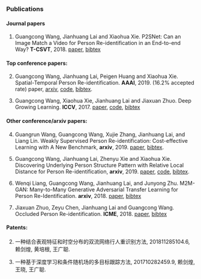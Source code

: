 ### **Publications**



#### Journal papers

1) Guangcong Wang, Jianhuang Lai and Xiaohua Xie. P2SNet: Can an Image Match a Video for Person Re-identification in an End-to-end Way? **T-CSVT**, 2018. [paper](https://github.com/Wanggcong/Wanggcong.github.io/blob/master/papers/P2SNet.pdf), [bibtex](https://github.com/Wanggcong/Wanggcong.github.io/blob/master/cites/p2snet.txt)

#### Top conference papers:

2) Guangcong Wang, Jianhuang Lai, Peigen Huang and Xiaohua Xie. Spatial-Temporal Person Re-identification. **AAAI**, 2019.  (16.2% accepted rate) paper, [arxiv](https://arxiv.org/pdf/1812.03282.pdf), [code](https://github.com/Wanggcong/Spatial-Temporal-Re-identification), [bibtex](https://github.com/Wanggcong/Wanggcong.github.io/blob/master/cites/st_reid.txt).

1) Guangcong Wang, Xiaohua Xie,  Jianhuang Lai and Jiaxuan Zhuo. Deep Growing Learning. **ICCV**, 2017. [paper](http://openaccess.thecvf.com/content_ICCV_2017/papers/Wang_Deep_Growing_Learning_ICCV_2017_paper.pdf), [code](https://github.com/Wanggcong/Deep-growing-learning), [bibtex](https://github.com/Wanggcong/Wanggcong.github.io/blob/master/cites/dgl.txt)  

#### Other conference/arxiv papers:

4) Guangrun Wang, Guangcong Wang, Xujie Zhang, Jianhuang Lai, and Liang Lin. Weakly Supervised Person Re-identification: Cost-effective Learning with A New Benchmark, **arxiv**, 2019. [paper](https://arxiv.org/abs/1904.03845), [bibtex](https://github.com/Wanggcong/Wanggcong.github.io/blob/master/cites/weak.txt).

3) Guangcong Wang,  Jianhuang Lai, Zhenyu Xie and Xiaohua Xie. Discovering Underlying Person Structure Pattern with Relative Local Distance for Person Re-identification, **arxiv**, 2019. [paper](https://arxiv.org/abs/1901.10100), [code](https://github.com/Wanggcong/RLD_codes), [bibtex](https://github.com/Wanggcong/Wanggcong.github.io/blob/master/cites/rld.txt).

2) Wenqi Liang, Guangcong Wang, Jianhuang Lai, and Junyong Zhu. M2M-GAN: Many-to-Many Generative Adversarial Transfer Learning for Person Re-Identification.  **arxiv**, 2018. [paper](https://arxiv.org/pdf/1811.03768.pdf), [bibtex](https://github.com/Wanggcong/Wanggcong.github.io/blob/master/cites/m2m.txt)

1) Jiaxuan Zhuo, Zeyu Chen,  Jianhuang Lai and Guangcong Wang. Occluded Person Re-identification. **ICME**, 2018. [paper](https://arxiv.org/abs/1804.02792), [bibtex](https://github.com/Wanggcong/Wanggcong.github.io/blob/master/cites/opr.txt)  

#### Patents:

2) 一种结合表观特征和时空分布的双流网络行人重识别方法, 201811285104.6, 赖剑煌, 黄培根, 王广聪.

1)  一种基于深度学习和条件随机场的多目标跟踪方法, 201710282459.9, 赖剑煌, 王晓, 王广聪.


